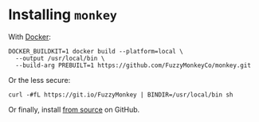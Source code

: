 # Installing `monkey`

With [Docker](https://docs.docker.com/get-docker/):
```shell
DOCKER_BUILDKIT=1 docker build --platform=local \
  --output /usr/local/bin \
  --build-arg PREBUILT=1 https://github.com/FuzzyMonkeyCo/monkey.git
```

Or the less secure:
```shell
curl -#fL https://git.io/FuzzyMonkey | BINDIR=/usr/local/bin sh
```

Or finally, install [from source](https://github.com/FuzzyMonkeyCo/monkey) on GitHub.
